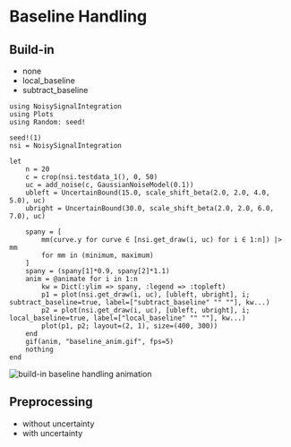 # Baseline Handling

## Build-in

- none
- local_baseline
- subtract_baseline

```@eval
using NoisySignalIntegration
using Plots
using Random: seed!

seed!(1)
nsi = NoisySignalIntegration

let
    n = 20
    c = crop(nsi.testdata_1(), 0, 50)
    uc = add_noise(c, GaussianNoiseModel(0.1))
    ubleft = UncertainBound(15.0, scale_shift_beta(2.0, 2.0, 4.0, 5.0), uc)
    ubright = UncertainBound(30.0, scale_shift_beta(2.0, 2.0, 6.0, 7.0), uc)

    spany = [
        mm(curve.y for curve ∈ [nsi.get_draw(i, uc) for i ∈ 1:n]) |> mm
        for mm in (minimum, maximum)
    ]
    spany = (spany[1]*0.9, spany[2]*1.1)
    anim = @animate for i in 1:n
        kw = Dict(:ylim => spany, :legend => :topleft)
        p1 = plot(nsi.get_draw(i, uc), [ubleft, ubright], i; subtract_baseline=true, label=["subtract_baseline" "" ""], kw...)
        p2 = plot(nsi.get_draw(i, uc), [ubleft, ubright], i; local_baseline=true, label=["local_baseline" "" ""], kw...)
        plot(p1, p2; layout=(2, 1), size=(400, 300))
    end
    gif(anim, "baseline_anim.gif", fps=5)
    nothing
end
```

![build-in baseline handling animation](baseline_anim.gif)

## Preprocessing

- without uncertainty
- with uncertainty